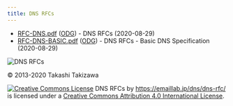 ```yaml
---
title: DNS RFCs
---
```

- [RFC-DNS.pdf](/docs/dns/RFC-DNS.pdf) ([ODG](/docs/dns/RFC-DNS.odg)) - DNS RFCs (2020-08-29)
- [RFC-DNS-BASIC.pdf](/pub/dns/RFC-DNS-BASIC.pdf) ([ODG](/docs/dns/RFC-DNS-BASIC.odg )) - DNS RFCs - Basic DNS Specification (2020-08-29)

![DNS RFCs](/docs/dns/RFC-DNS.png)

© 2013-2020 Takashi Takizawa

<a href="https://creativecommons.org/licenses/by/4.0/" rel="license"><img style="border-width: 0;" src="https://i.creativecommons.org/l/by/4.0/80x15.png" alt="Creative Commons License" /></a>
DNS RFCs by https://emaillab.jp/dns/dns-rfc/ is licensed under a <a href="https://creativecommons.org/licenses/by/4.0/" rel="license">Creative Commons Attribution 4.0 International License</a>.
